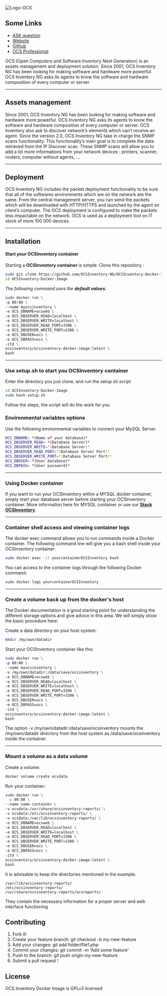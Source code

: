 ![Logo-OCS](http://cdn.ocsinventory-ng.org/common/banners/banner300px.png)

## Some Links
  - [ASK question](https://ask.ocsinventory-ng.org)
  - [Website](https://www.ocsinventory-ng.org/?utm_source=github-ocs)
  - [Github](https://github.com/OCSInventory-NG)
  - [OCS Professional](https://www.ocsinventory-ng.org/en/#ocs-pro-en)



OCS (Open Computers and Software Inventory Next Generation) is an assets management and deployment solution.
Since 2001, OCS Inventory NG has been looking for making software and hardware more powerful.
OCS Inventory NG asks its agents to know the software and hardware composition of every computer or server.

----------


## Assets management

Since 2001, OCS Inventory NG has been looking for making software and hardware more powerful. OCS Inventory NG asks its agents to know the software and hardware composition of every computer or server. OCS Inventory also ask to discover network’s elements which can’t receive an agent. Since the version 2.0, OCS Inventory NG take in charge the SNMP scans functionality.
This functionality’s main goal is to complete the data retrieved from the IP Discover scan. These SNMP scans will allow you to add a lot more informations from your network devices : printers, scanner, routers, computer without agents, …

----------

## Deployment

OCS Inventory NG includes the packet deployment functionality to be sure that all of the softwares environments which are on the network are the same. From the central management server, you can send the packets which will be downloaded with HTTP/HTTPS and launched by the agent on client’s computer. The OCS deployment is configured to make the packets less impactable on the network. OCS is used as a deployment tool on IT stock of more 100 000 devices.

----------


## Installation
#### Start your OCSInventory container

Starting a **OCSInventory container** is simple:
Clone this repository :

```bash
sudo git clone https://github.com/OCSInventory-NG/OCSInventory-Docker-Image.git
cd OCSInventory-Docker-Image
```

*The following command uses the **default values**.*

```bash
sudo docker run \
-p 80:80 \
--name myocsinventory \
-e OCS_DBNAME=ocsweb \
-e OCS_DBSERVER_READ=localhost \
-e OCS_DBSERVER_WRITE=localhost \
-e OCS_DBSERVER_READ_PORT=3306 \
-e OCS_DBSERVER_WRITE_PORT=3306 \
-e OCS_DBUSER=ocs \
-e OCS_DBPASS=ocs \
-itd \
ocsinventory/ocsinventory-docker-image:latest \
bash
```
----------
### Use setup.sh to start you OCSInventory container

Enter the directory you just clone, and run the setup.sh script

```bash
cd OCSInventory-Docker-Image
sudo bash setup.sh
```
Follow the steps, the script will do the work for you

### Environmental variables options

Use the following environmental variables to connect your MySQL Server.

```bash
OCS_DBNAME= *(Name of your database)*
OCS_DBSERVER_READ= *(Database Server)*
OCS_DBSERVER_WRITE=*(Database Server)*
OCS_DBSERVER_READ_PORT=*(Database Server Port)*
OCS_DBSERVER_WRITE_PORT=*(Database Server Port)*
OCS_DBUSER= *(User database)*
OCS_DBPASS= *(User password)*
```
----------

### Using Docker container

If you want to run your OCSInventory within a MYSQL docker container, simply start your database server before starting your OCSInventory container. More information here for MYSQL container or use our **[Stack OCSInventory](https://github.com/OCSInventory-NG/OCSInventory-Docker-Stack.git)**.

----------

### Container shell access and viewing container logs

The docker exec command allows you to run commands inside a Docker container. The following command line will give you a bash shell inside your OCSInventory container:

```bash
sudo docker exec -it yourcontainerOCSInventory bash
```
You can access to the container logs through the following Docker command:

```bash
sudo docker logs yourcontainerOCSInventory
```
----------

### Create a volume back up from the docker's host

The Docker documentation is a good starting point for understanding the different storage options and give advice in this area. We will simply show the basic procedure here:

Create a data directory on your host system:

```bash
mkdir /my/own/datadir
```
Start your OCSInventory container like this:

```bash
sudo docker run \
-p 80:80 \
--name myocsinventory \
-v /my/own/datadir:/data/save/ocsinventory \
-e OCS_DBNAME=ocsweb \
-e OCS_DBSERVER_READ=localhost \
-e OCS_DBSERVER_WRITE=localhost \
-e OCS_DBSERVER_READ_PORT=3306 \
-e OCS_DBSERVER_WRITE_PORT=3306 \
-e OCS_DBUSER=ocs \
-e OCS_DBPASS=ocs \
-itd \
ocsinventory/ocsinventory-docker-image:latest \
bash
```

The  option -v /my/own/datadir:/data/save/ocsinventory mounts the /my/own/datadir directory from the host system as /data/save/ocsinventory inside the container.

----------

### Mount a volume as a data volume

Create a volume:

```bash
docker volume create ocsdata
```
Run your container:

```bash
sudo docker run \
 -p 80:80 \
--name name-container \
-v ocsdata:/usr/share/ocsinventory-reports/ \
-v ocsdata:/etc/ocsinventory-reports/ \
-v ocsdata:/var/lib/ocsinventory-reports/ \
-e OCS_DBNAME=ocsweb \
-e OCS_DBSERVER_READ=localhost \
-e OCS_DBSERVER_WRITE=localhost \
-e OCS_DBSERVER_READ_PORT=3306 \
-e OCS_DBSERVER_WRITE_PORT=3306 \
-e OCS_DBUSER=ocs \
-e OCS_DBPASS=ocs \
-itd \
ocsinventory/ocsinventory-docker-image:latest \
bash
```

It is advisable to keep the directories mentioned in the example:

```
/var/lib/ocsinventory-reports/
/etc/ocsinventory-reports/
/usr/share/ocsinventory-reports/ocsreports/
```
They contain the necessary information for a proper server and web interface functioning

## Contributing

1. Fork it!
2. Create your feature branch: git checkout -b my-new-feature
3. Add your changes: git add folder/file1.php
4. Commit your changes: git commit -m 'Add some feature'
5. Push to the branch: git push origin my-new-feature
6. Submit a pull request !


## License

OCS Inventory Docker Image is GPLv3 licensed
